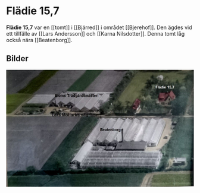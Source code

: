 # Flädie 15,7

**Flädie 15,7** var en [[tomt]] i [[Bjärred]] i området [[Bjerehof]]. Den ägdes vid ett tillfälle av [[Lars Andersson]] och [[Karna Nilsdotter]]. Denna tomt låg också nära [[Beatenborg]].

## Bilder

![beatenborg_001](images/beatenborg_001.jpg)
